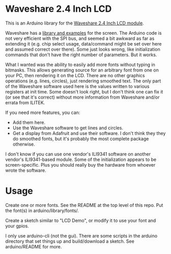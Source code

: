 # Waveshare 2.4 Inch LCD

This is an Arduino library for the
[Waveshare 2.4 Inch LCD module](https://www.waveshare.com/wiki/2.4inch_LCD_Module).

Waveshare has a
[library and examples](https://www.waveshare.com/w/upload/e/e9/LCD_Module_code.7z)
for the screen. The Arduino code is not very efficient with the SPI
bus, and seemed a bit awkward as far as extending it (e.g. chip select
usage, data/command might be set over here and assumed correct over
there). Some just looks wrong, like initialization commands that don't
have the right number of parameters. But it works.

What I wanted was the ability to easily add more fonts without typing
in bitmasks. This allows generating source for an arbitrary font from
one on your PC, then rendering it on the LCD. There are no other
graphics operations (e.g. lines, circles), just rendering smoothed
text. The only part of the Waveshare software used here is the values
written to various registers at init time. Some doesn't look right,
but I don't think one can fix it (or see that it's correct) without
more information from Waveshare and/or errata from ILITEK.

If you need more features, you can:
* Add them here.
* Use the Waveshare software to get lines and circles.
* Get a display from Adafruit and use their software. I don't think they
  they do smoothed fonts, but it's probably the most complete package
  otherwise.

I don't know if you can use one vendor's ILI9341 software on another
vendor's ILI9341-based module. Some of the initialization appears to
be screen-specific. Plus you should really buy the hardware from
whoever wrote the software.

# Usage

Create one or more fonts. See the README at the top level of this repo.
Put the font(s) in arduino/library/fonts/.

Create a sketch similar to "LCD Demo", or modify it to use your font
and your gpios.

I only use arduino-cli (not the gui). There are some scripts in the
arduino directory that set things up and build/download a sketch.
See arduino/README for more.
